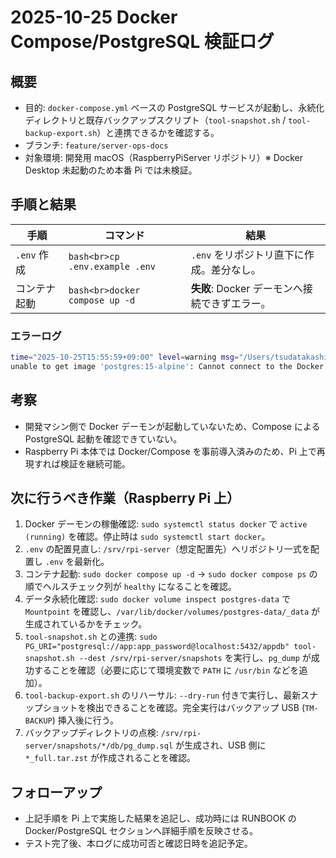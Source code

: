 # 2025-10-25 Docker Compose/PostgreSQL 検証ログ

## 概要
- 目的: `docker-compose.yml` ベースの PostgreSQL サービスが起動し、永続化ディレクトリと既存バックアップスクリプト（`tool-snapshot.sh` / `tool-backup-export.sh`）と連携できるかを確認する。
- ブランチ: `feature/server-ops-docs`
- 対象環境: 開発用 macOS（RaspberryPiServer リポジトリ）※ Docker Desktop 未起動のため本番 Pi では未検証。

## 手順と結果
| 手順 | コマンド | 結果 |
| --- | --- | --- |
| `.env` 作成 | ```bash<br>cp .env.example .env``` | `.env` をリポジトリ直下に作成。差分なし。 |
| コンテナ起動 | ```bash<br>docker compose up -d``` | **失敗**: Docker デーモンへ接続できずエラー。 |

### エラーログ
```bash
time="2025-10-25T15:55:59+09:00" level=warning msg="/Users/tsudatakashi/RaspberryPiServer/docker-compose.yml: the attribute `version` is obsolete, it will be ignored, please remove it to avoid potential confusion"
unable to get image 'postgres:15-alpine': Cannot connect to the Docker daemon at unix:///Users/tsudatakashi/.docker/run/docker.sock. Is the docker daemon running?
```

## 考察
- 開発マシン側で Docker デーモンが起動していないため、Compose による PostgreSQL 起動を確認できていない。
- Raspberry Pi 本体では Docker/Compose を事前導入済みのため、Pi 上で再現すれば検証を継続可能。

## 次に行うべき作業（Raspberry Pi 上）
1. Docker デーモンの稼働確認: `sudo systemctl status docker` で `active (running)` を確認。停止時は `sudo systemctl start docker`。
2. `.env` の配置見直し: `/srv/rpi-server`（想定配置先）へリポジトリ一式を配置し `.env` を最新化。
3. コンテナ起動: `sudo docker compose up -d` → `sudo docker compose ps` の順でヘルスチェック列が `healthy` になることを確認。
4. データ永続化確認: `sudo docker volume inspect postgres-data` で `Mountpoint` を確認し、`/var/lib/docker/volumes/postgres-data/_data` が生成されているかをチェック。
5. `tool-snapshot.sh` との連携: `sudo PG_URI="postgresql://app:app_password@localhost:5432/appdb" tool-snapshot.sh --dest /srv/rpi-server/snapshots` を実行し、`pg_dump` が成功することを確認（必要に応じて環境変数で `PATH` に `/usr/bin` などを追加）。
6. `tool-backup-export.sh` のリハーサル: `--dry-run` 付きで実行し、最新スナップショットを検出できることを確認。完全実行はバックアップ USB (`TM-BACKUP`) 挿入後に行う。
7. バックアップディレクトリの点検: `/srv/rpi-server/snapshots/*/db/pg_dump.sql` が生成され、USB 側に `*_full.tar.zst` が作成されることを確認。

## フォローアップ
- 上記手順を Pi 上で実施した結果を追記し、成功時には RUNBOOK の Docker/PostgreSQL セクションへ詳細手順を反映させる。
- テスト完了後、本ログに成功可否と確認日時を追記予定。
